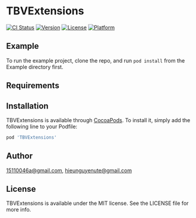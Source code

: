 # TBVExtensions

[![CI Status](https://img.shields.io/travis/15110046a@gmail.com/TBVExtensions.svg?style=flat)](https://travis-ci.org/15110046a@gmail.com/TBVExtensions)
[![Version](https://img.shields.io/cocoapods/v/TBVExtensions.svg?style=flat)](https://cocoapods.org/pods/TBVExtensions)
[![License](https://img.shields.io/cocoapods/l/TBVExtensions.svg?style=flat)](https://cocoapods.org/pods/TBVExtensions)
[![Platform](https://img.shields.io/cocoapods/p/TBVExtensions.svg?style=flat)](https://cocoapods.org/pods/TBVExtensions)

## Example

To run the example project, clone the repo, and run `pod install` from the Example directory first.

## Requirements

## Installation

TBVExtensions is available through [CocoaPods](https://cocoapods.org). To install
it, simply add the following line to your Podfile:

```ruby
pod 'TBVExtensions'
```

## Author

15110046a@gmail.com, hieunguyenute@gmail.com

## License

TBVExtensions is available under the MIT license. See the LICENSE file for more info.
